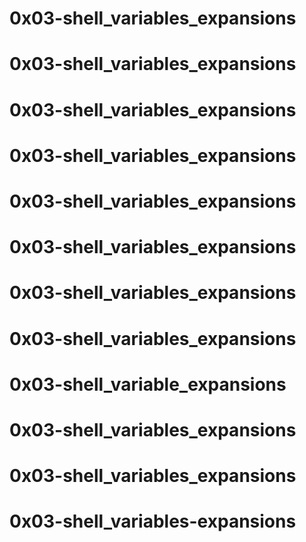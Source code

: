 # 0x03-shell_variables_expansions 
# 0x03-shell_variables_expansions 
# 0x03-shell_variables_expansions 
# 0x03-shell_variables_expansions 
# 0x03-shell_variables_expansions
# 0x03-shell_variables_expansions 
# 0x03-shell_variables_expansions
# 0x03-shell_variables_expansions 
# 0x03-shell_variable_expansions 
# 0x03-shell_variables_expansions 
# 0x03-shell_variables_expansions 
# 0x03-shell_variables-expansions 

